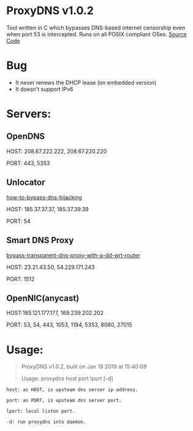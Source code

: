 # ProxyDNS v1.0.2 #

Tool written in C which bypasses DNS-based internet censorship even when port 53 is intercepted. Runs on all POSIX compliant OSes. 
[Source Code](https://github.com/parrotgeek1/ProxyDNS)

# Bug #

* It never renews the DHCP lease (on embedded version)
* It doesn't support IPv6

# Servers: #

## OpenDNS ##

HOST: 208.67.222.222, 208.67.220.220

PORT: 443, 5353

## Unlocator ##

[how-to-bypass-dns-hijacking](https://support.unlocator.com/customer/portal/articles/1440517-how-to-bypass-dns-hijacking)

HOST: 185.37.37.37, 185.37.39.39

PORT: 54

## Smart DNS Proxy ##

[bypass-transparent-dns-proxy-with-a-dd-wrt-router](http://support.smartdnsproxy.com/customer/portal/articles/1666197-bypass-transparent-dns-proxy-with-a-dd-wrt-router)

HOST: 23.21.43.50, 54.229.171.243

PORT: 1512

## OpenNIC(anycast) ##

HOST:185.121.177.177, 169.239.202.202

PORT: 53, 54, 443, 1053, 1194, 5353, 8080, 27015

# Usage: ##

> ProxyDNS v1.0.2, built on Jan 19 2019 at 15:40:09
> 
> Usage: proxydns host port lport [-d]

    host: as HOST, is upsteam dns server ip address.
    
    port: as PORT, is upsteam dns server port.
    
    lport: local listen port.
    
    -d: run proxydns into daemon.